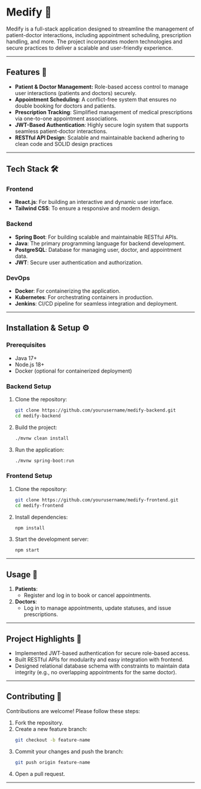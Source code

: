 # Medify 🏥

Medify is a full-stack application designed to streamline the management of patient-doctor interactions, including appointment scheduling, prescription handling, and more. The project incorporates modern technologies and secure practices to deliver a scalable and user-friendly experience.

---

## Features 🌟

- **Patient & Doctor Management:** Role-based access control to manage user interactions (patients and doctors) securely.
- **Appointment Scheduling**: A conflict-free system that ensures no double booking for doctors and patients.
- **Prescription Tracking**: Simplified management of medical prescriptions via one-to-one appointment associations.
- **JWT-Based Authentication**: Highly secure login system that supports seamless patient-doctor interactions.
- **RESTful API Design**: Scalable and maintainable backend adhering to clean code and SOLID design practices
---

## Tech Stack 🛠️

### Frontend  
- **React.js**: For building an interactive and dynamic user interface.  
- **Tailwind CSS**: To ensure a responsive and modern design.  

### Backend  
- **Spring Boot**: For building scalable and maintainable RESTful APIs.  
- **Java**: The primary programming language for backend development.  
- **PostgreSQL**: Database for managing user, doctor, and appointment data.  
- **JWT**: Secure user authentication and authorization.  

### DevOps  
- **Docker**: For containerizing the application.  
- **Kubernetes**: For orchestrating containers in production.  
- **Jenkins**: CI/CD pipeline for seamless integration and deployment.

---

## Installation & Setup ⚙️

### Prerequisites  
- Java 17+  
- Node.js 18+  
- Docker (optional for containerized deployment)  

### Backend Setup  
1. Clone the repository:  
   ```bash
   git clone https://github.com/yourusername/medify-backend.git
   cd medify-backend
   ```
2. Build the project:  
   ```bash
   ./mvnw clean install
   ```
3. Run the application:  
   ```bash
   ./mvnw spring-boot:run
   ```

### Frontend Setup  
1. Clone the repository:  
   ```bash
   git clone https://github.com/yourusername/medify-frontend.git
   cd medify-frontend
   ```
2. Install dependencies:  
   ```bash
   npm install
   ```
3. Start the development server:  
   ```bash
   npm start
   ```

---

## Usage 🏢

1. **Patients**:  
   - Register and log in to book or cancel appointments.  
2. **Doctors**:  
   - Log in to manage appointments, update statuses, and issue prescriptions.  

---

## Project Highlights 🚀

- Implemented JWT-based authentication for secure role-based access.  
- Built RESTful APIs for modularity and easy integration with frontend.  
- Designed relational database schema with constraints to maintain data integrity (e.g., no overlapping appointments for the same doctor).  

---

## Contributing 🤝

Contributions are welcome! Please follow these steps:  
1. Fork the repository.  
2. Create a new feature branch:  
   ```bash
   git checkout -b feature-name
   ```
3. Commit your changes and push the branch:  
   ```bash
   git push origin feature-name
   ```
4. Open a pull request.  

---
